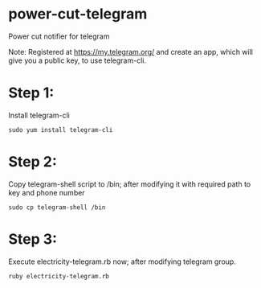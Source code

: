 power-cut-telegram
==================

Power cut notifier for telegram

Note: Registered at https://my.telegram.org/ and create an app, which will give you a public key, to use telegram-cli.


Step 1:
======
Install telegram-cli
```
sudo yum install telegram-cli
```

Step 2:
=======
Copy telegram-shell script to /bin; after modifying it with required path to key and phone number
```
sudo cp telegram-shell /bin
```

Step 3:
=======
Execute electricity-telegram.rb now; after modifying telegram group.
```
ruby electricity-telegram.rb
```

